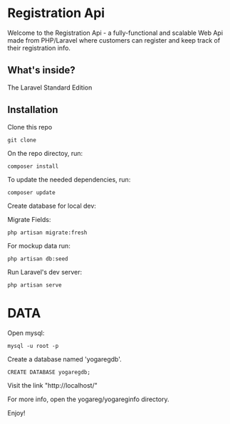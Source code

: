 Registration Api
========================

Welcome to the Registration Api - a fully-functional and scalable Web
Api made from PHP/Laravel where customers can register and keep track of their registration info.


What's inside?
--------------

The Laravel Standard Edition


## Installation

Clone this repo

```
git clone
```

On the repo directoy, run:
```
composer install
```

To update the needed dependencies, run:

```
composer update

```

Create database for local dev:


Migrate Fields:

```
php artisan migrate:fresh
```

For mockup data run:

```
php artisan db:seed

```

Run Laravel's dev server:

```
php artisan serve
```


# DATA

Open mysql:

```
mysql -u root -p

```
Create a database named 'yogaregdb'.
 
```
CREATE DATABASE yogaregdb;

```


Visit the link "http://localhost/"

For more info, open the yogareg/yogareginfo directory.



Enjoy!

